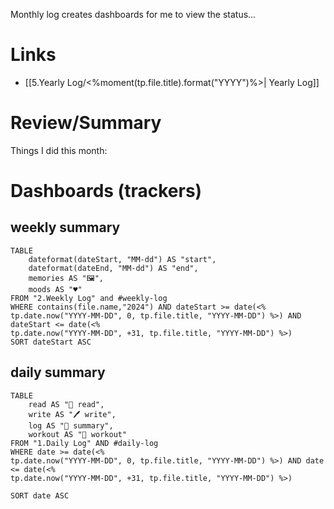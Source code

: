 Monthly log creates dashboards for me to view the status...

# Links
- [[5.Yearly Log/<%moment(tp.file.title).format("YYYY")%>| Yearly Log]]

# Review/Summary
Things I did this month:





# Dashboards (trackers)

## weekly summary
```dataview
TABLE
	dateformat(dateStart, "MM-dd") AS "start",
	dateformat(dateEnd, "MM-dd") AS "end",
	memories AS "🖼️", 
	moods AS "♥️"
FROM "2.Weekly Log" and #weekly-log
WHERE contains(file.name,"2024") AND dateStart >= date(<% 
tp.date.now("YYYY-MM-DD", 0, tp.file.title, "YYYY-MM-DD") %>) AND dateStart <= date(<% 
tp.date.now("YYYY-MM-DD", +31, tp.file.title, "YYYY-MM-DD") %>)
SORT dateStart ASC
```


## daily summary
```dataview
TABLE
	read AS "📖 read",
	write AS "🖊️ write", 
	log AS "📝 summary",
	workout AS "🏃 workout"
FROM "1.Daily Log" AND #daily-log 
WHERE date >= date(<% 
tp.date.now("YYYY-MM-DD", 0, tp.file.title, "YYYY-MM-DD") %>) AND date <= date(<% 
tp.date.now("YYYY-MM-DD", +31, tp.file.title, "YYYY-MM-DD") %>)

SORT date ASC
```




















